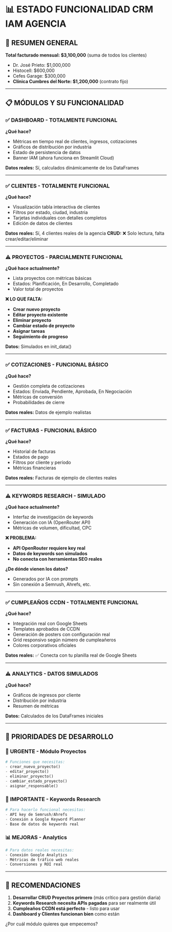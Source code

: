 # 📊 ESTADO FUNCIONALIDAD CRM IAM AGENCIA

## 🎯 RESUMEN GENERAL

**Total facturado mensual: $3,100,000** (suma de todos los clientes)
- Dr. José Prieto: $1,000,000
- Histocell: $600,000  
- Cefes Garage: $300,000
- **Clínica Cumbres del Norte: $1,200,000** (contrato fijo)

---

## 📋 MÓDULOS Y SU FUNCIONALIDAD

### ✅ **DASHBOARD** - TOTALMENTE FUNCIONAL
**¿Qué hace?**
- Métricas en tiempo real de clientes, ingresos, cotizaciones
- Gráficos de distribución por industria
- Estado de persistencia de datos
- Banner IAM (ahora funciona en Streamlit Cloud)

**Datos reales:** Sí, calculados dinámicamente de los DataFrames

---

### ✅ **CLIENTES** - TOTALMENTE FUNCIONAL 
**¿Qué hace?**
- Visualización tabla interactiva de clientes
- Filtros por estado, ciudad, industria
- Tarjetas individuales con detalles completos
- Edición de datos de clientes

**Datos reales:** Sí, 4 clientes reales de la agencia
**CRUD:** ❌ Solo lectura, falta crear/editar/eliminar

---

### ⚠️ **PROYECTOS** - PARCIALMENTE FUNCIONAL
**¿Qué hace actualmente?**
- Lista proyectos con métricas básicas
- Estados: Planificación, En Desarrollo, Completado
- Valor total de proyectos

**❌ LO QUE FALTA:**
- **Crear nuevo proyecto**
- **Editar proyecto existente** 
- **Eliminar proyecto**
- **Cambiar estado de proyecto**
- **Asignar tareas**
- **Seguimiento de progreso**

**Datos:** Simulados en init_data()

---

### ✅ **COTIZACIONES** - FUNCIONAL BÁSICO
**¿Qué hace?**
- Gestión completa de cotizaciones
- Estados: Enviada, Pendiente, Aprobada, En Negociación
- Métricas de conversión
- Probabilidades de cierre

**Datos reales:** Datos de ejemplo realistas

---

### ✅ **FACTURAS** - FUNCIONAL BÁSICO
**¿Qué hace?**
- Historial de facturas
- Estados de pago
- Filtros por cliente y período
- Métricas financieras

**Datos reales:** Facturas de ejemplo de clientes reales

---

### ⚠️ **KEYWORDS RESEARCH** - SIMULADO
**¿Qué hace actualmente?**
- Interfaz de investigación de keywords
- Generación con IA (OpenRouter API)
- Métricas de volumen, dificultad, CPC

**❌ PROBLEMA:**
- **API OpenRouter requiere key real**
- **Datos de keywords son simulados**
- **No conecta con herramientas SEO reales**

**¿De dónde vienen los datos?** 
- Generados por IA con prompts
- Sin conexión a Semrush, Ahrefs, etc.

---

### ✅ **CUMPLEAÑOS CCDN** - TOTALMENTE FUNCIONAL
**¿Qué hace?**
- Integración real con Google Sheets
- Templates aprobados de CCDN
- Generación de posters con configuración real
- Grid responsivo según número de cumpleañeros
- Colores corporativos oficiales

**Datos reales:** ✅ Conecta con tu planilla real de Google Sheets

---

### ⚠️ **ANALYTICS** - DATOS SIMULADOS
**¿Qué hace?**
- Gráficos de ingresos por cliente
- Distribución por industria
- Resumen de métricas

**Datos:** Calculados de los DataFrames iniciales

---

## 🔧 PRIORIDADES DE DESARROLLO

### 🚨 **URGENTE - Módulo Proyectos**
```python
# Funciones que necesitas:
- crear_nuevo_proyecto()
- editar_proyecto() 
- eliminar_proyecto()
- cambiar_estado_proyecto()
- asignar_responsable()
```

### 🔑 **IMPORTANTE - Keywords Research**
```python
# Para hacerlo funcional necesitas:
- API key de Semrush/Ahrefs
- Conexión a Google Keyword Planner
- Base de datos de keywords real
```

### 📊 **MEJORAS - Analytics**
```python
# Para datos reales necesitas:
- Conexión Google Analytics
- Métricas de tráfico web reales  
- Conversiones y ROI real
```

---

## 🎯 **RECOMENDACIONES**

1. **Desarrollar CRUD Proyectos primero** (más crítico para gestión diaria)
2. **Keywords Research necesita APIs pagadas** para ser realmente útil
3. **Cumpleaños CCDN está perfecto** - listo para usar
4. **Dashboard y Clientes funcionan bien** como están

¿Por cuál módulo quieres que empecemos?